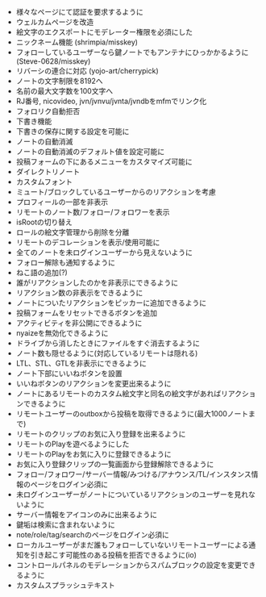 - 様々なページにて認証を要求するように
- ウェルカムページを改造
- 絵文字のエクスポートにモデレーター権限を必須にした
- ニックネーム機能 (shrimpia/misskey)
- フォローしているユーザーなら鍵ノートでもアンテナにひっかかるように (Steve-0628/misskey)
- リバーシの連合に対応 (yojo-art/cherrypick)
- ノートの文字制限を8192へ
- 名前の最大文字数を100文字へ
- RJ番号, nicovideo, jvn/jvnvu/jvnta/jvndbをmfmでリンク化
- フォロリク自動拒否
- 下書き機能
- 下書きの保存に関する設定を可能に
- ノートの自動消滅
- ノートの自動消滅のデフォルト値を設定可能に
- 投稿フォームの下にあるメニューをカスタマイズ可能に
- ダイレクトリノート
- カスタムフォント
- ミュート/ブロックしているユーザーからのリアクションを考慮
- プロフィールの一部を非表示
- リモートのノート数/フォロー/フォロワーを表示
- isRootの切り替え
- ロールの絵文字管理から削除を分離
- リモートのデコレーションを表示/使用可能に
- 全てのノートを未ログインユーザーから見えないように
- フォロー解除も通知するように
- ねこ語の追加(?)
- 誰がリアクションしたのかを非表示にできるように
- リアクション数の非表示をできるように
- ノートについたリアクションをピッカーに追加できるように
- 投稿フォームをリセットできるボタンを追加
- アクティビティを非公開にできるように
- nyaizeを無効化できるように
- ドライブから消したときにファイルをすぐ消去するように
- ノート数も隠せるように(対応しているリモートは隠れる)
- LTL、STL、GTLを非表示にできるように
- ノート下部にいいねボタンを設置
- いいねボタンのリアクションを変更出来るように
- ノートにあるリモートのカスタム絵文字と同名の絵文字があればリアクションできるように
- リモートユーザーのoutboxから投稿を取得できるように(最大1000ノートまで)
- リモートのクリップのお気に入り登録を出来るように
- リモートのPlayを遊べるようにした
- リモートのPlayをお気に入りに登録できるように
- お気に入り登録クリップの一覧画面から登録解除できるように
- フォロー/フォロワー/サーバー情報/みつける/アナウンス/TL/インスタンス情報のページをログイン必須に
- 未ログインユーザーがノートについているリアクションのユーザーを見れないように
- サーバー情報をアイコンのみに出来るように
- 鍵垢は検索に含まれないように
- note/role/tag/searchのページをログイン必須に
- ローカルユーザーがまだ誰もフォローしていないリモートユーザーによる通知を引き起こす可能性のある投稿を拒否できるように(io)
- コントロールパネルのモデレーションからスパムブロックの設定を変更できるように
- カスタムスプラッシュテキスト
